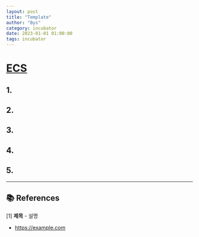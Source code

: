 ```yaml
---
layout: post
title: "Template"
author: "Bys"
category: incubator
date: 2023-01-01 01:00:00
tags: incubator
---
```


# [ECS](https://docs.aws.amazon.com/AmazonECS/latest/developerguide/clusters.html)  

## 1. [](https://docs.aws.amazon.com/AmazonECS/latest/developerguide/cluster-capacity-providers.html)  

## 2. []()  

## 3. []()  

## 4. []()  

## 5. []()  


---

## 📚 References

[1] **제목** - 설명  
- https://example.com